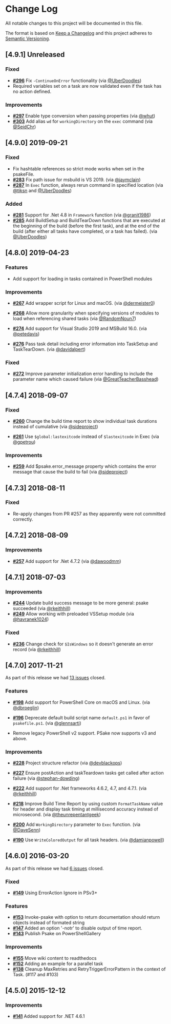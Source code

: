 # Change Log

All notable changes to this project will be documented in this file.

The format is based on [Keep a Changelog](http://keepachangelog.com/)
and this project adheres to [Semantic Versioning](http://semver.org/).

## [4.9.1] Unreleased

### Fixed

- [**#296**](https://github.com/psake/psake/pull/296) Fix `-ContinueOnError` functionality (via [@UberDoodles](https://github.com/UberDoodles))
- Required variables set on a task are now validated even if the task has no action defined.

### Improvements

- [**#297**](https://github.com/psake/psake/pull/297) Enable type conversion when passing properties (via [@whut](https://github.com/whut))
- [**#303**](https://github.com/psake/psake/pull/303) Add alias `wd` for `workingDirectory` on the `exec` command (via [@SeidChr](https://github.com/SeidChr))

## [4.9.0] 2019-09-21

### Fixed

- Fix hashtable references so strict mode works when set in the psakeFile.
- [**#283**](https://github.com/psake/psake/pull/283) Fix path issue for msbuild is VS 2019. (via [@jaymclain](https://github.com/jaymclain))
- [**#287**](https://github.com/psake/psake/pull/287) In `Exec` function, always rerun command in specified location (via [@tiksn](https://github.com/tiksn) and [@UberDoodles](https://github.com/UberDoodles))

### Added

- [**#281**](https://github.com/psake/psake/pull/281) Support for .Net 4.8 in `Framework` function (via [@granit1986](https://github.com/granit1986))
- [**#285**](https://github.com/psake/psake/pull/285) Add BuildSetup and BuildTearDown functions that are executed at the beginning of the build (before the first task), and at the end of the build (after either all tasks have completed, or a task has failed). (via [@UberDoodles](https://github.com/UberDoodles))

## [4.8.0] 2019-04-23

### Features

- Add support for loading in tasks contained in PowerShell modules

### Improvements

- [**#267**](https://github.com/psake/psake/pull/267) Add wrapper script for Linux and macOS. (via [@dermeister0](https://github.com/dermeister0))

- [**#268**](https://github.com/psake/psake/pull/268) Allow more granularity when specifying versions of modules to load when referencing shared tasks (via [@RandomNoun7](https://github.com/RandomNoun7))

- [**#274**](https://github.com/psake/psake/pull/274) Add support for Visual Studio 2019 and MSBuild 16.0. (via [@petedavis](https://github.com/petedavis))

- [**#276**](https://github.com/psake/psake/pull/276) Pass task detail including error information into TaskSetup and TaskTearDown. (via [@davidalpert](https://github.com/davidalpert))

### Fixed

- [**#272**](https://github.com/psake/psake/pull/272) Improve parameter initialization error handling to include the parameter name which caused failure (via [@GreatTeacherBasshead](https://github.com/GreatTeacherBasshead))

## [4.7.4] 2018-09-07

### Fixed

- [**#260**](https://github.com/psake/psake/pull/260) Change the build time report to show individual task durations instead of cumulative (via [@sideproject](https://github.com/sideproject))

- [**#261**](https://github.com/psake/psake/pull/261) Use `$global:lastexitcode` instead of `$lastexitcode` in Exec (via [@gpetrou](https://github.com/gpetrou))

### Improvements

- [**#259**](https://github.com/psake/psake/pull/259) Add $psake.error_message property which contains the error message that cause the build to fail (via [@sideproject](https://github.com/sideproject))

## [4.7.3] 2018-08-11

### Fixed

- Re-apply changes from PR #257 as they apparently were not committed correctly.

## [4.7.2] 2018-08-09

### Improvements

- [**#257**](https://github.com/psake/psake/pull/257) Add support for .Net 4.7.2 (via [@dawoodmm](https://github.com/dawoodmm))

## [4.7.1] 2018-07-03

### Improvements

- [**#244**](https://github.com/psake/psake/pull/244) Update build success message to be more general: psake succeeded (via [@rkeithhill](https://github.com/rkeithhill))
- [**#249**](https://github.com/psake/psake/pull/249) Allow working with preloaded VSSetup module (via [@havranek1024](https://github.com/havranek1024))

### Fixed

- [**#236**](https://github.com/psake/psake/pull/236) Change check for `$IsWindows` so it doesn't generate an error record (via [@rkeithhill](https://github.com/rkeithhill))

## [4.7.0] 2017-11-21

As part of this release we had [13 issues](https://github.com/psake/psake/issues?q=milestone%3Av4.7.0+is%3Aclosed) closed.

### Features

- [**#198**](https://github.com/psake/psake/pull/198) Add support for PowerShell Core on macOS and Linux. (via [@dbroeglin](https://github.com/dbroeglin))

- [**#196**](https://github.com/psake/psake/pull/196) Deprecate default build script name `default.ps1` in favor of `psakefile.ps1`. (via [@glennsarti](https://github.com/glennsarti))

- Remove legacy PowerShell v2 support. PSake now supports v3 and above.

### Improvements

- [**#228**](https://github.com/psake/psake/pull/228) Project structure refactor (via [@devblackops](https://github.com/devblackops))

- [**#227**](https://github.com/psake/psake/pull/227) Ensure postAction and taskTeardown tasks get called after action failure (via [@stephan-dowding](https://github.com/stephan-dowding))

- [**#222**](https://github.com/psake/psake/pull/222) Add support for .Net frameworks 4.6.2, 4.7, and 4.7.1. (via [@rkeithhill](https://github.com/rkeithhill))

- [**#218**](https://github.com/psake/psake/pull/218) Improve Build Time Report by using custom `FormatTaskName` value for header and display task timing at millisecond accuracy instead of microsecond. (via [@theunrepentantgeek](https://github.com/theunrepentantgeek))

- [**#200**](https://github.com/psake/psake/pull/200) Add `WorkingDirectory` parameter to `Exec` function. (via [@DaveSenn](https://github.com/DaveSenn))

- [**#190**](https://github.com/psake/psake/pull/190) Use `WriteColoredOutput` for all task headers. (via [@damianpowell](https://github.com/damianpowell))

## [4.6.0] 2016-03-20

As part of this release we had [6 issues](https://github.com/psake/psake/issues?milestone=6&state=closed) closed.

### Fixed

- [**#149**](https://github.com/psake/psake/pull/149) Using ErrorAction Ignore in PSv3+

### Features

- [**#153**](https://github.com/psake/psake/issues/153) Invoke-psake with option to return documentation should return objects instead of formated string
- [**#147**](https://github.com/psake/psake/pull/147) Added an option '-notr' to disable output of time report.
- [**#143**](https://github.com/psake/psake/issues/143) Publish Psake on PowerShellGallery

### Improvements

- [**#155**](https://github.com/psake/psake/issues/155) Move wiki content to readthedocs
- [**#152**](https://github.com/psake/psake/pull/152) Adding an example for a parallel task
- [**#138**](https://github.com/psake/psake/pull/138) Cleanup MaxRetries and RetryTriggerErrorPattern in the context of Task. (#117 and #103)

## [4.5.0] 2015-12-12

### Improvements

- [**#141**](https://github.com/psake/psake/pull/141) Added support for .NET 4.6.1
